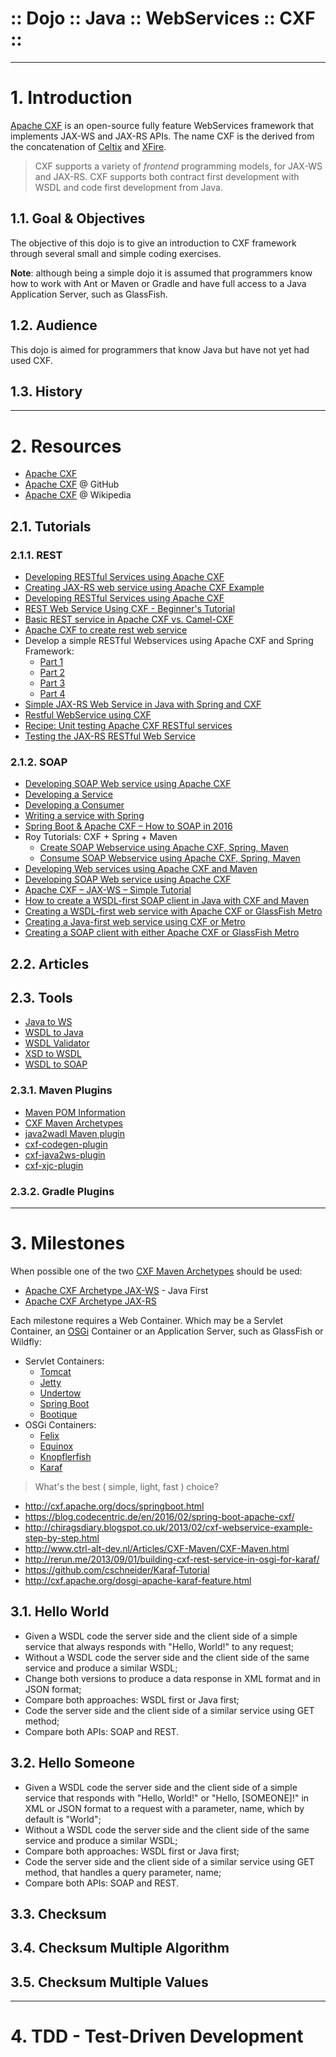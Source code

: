 ﻿:: Dojo :: Java :: WebServices :: CXF ::
========================================

----

# 1. Introduction

[Apache CXF](http://cxf.apache.org/) is an open-source fully feature WebServices framework that implements JAX-WS and JAX-RS APIs. The name CXF is the derived from the concatenation of [Celtix](http://celtix.ow2.org/) and [XFire](http://xfire.codehaus.org/).

> CXF supports a variety of _frontend_ programming models, for JAX-WS and JAX-RS. CXF supports both contract first development with WSDL and code first development from Java.

## 1.1. Goal & Objectives

The objective of this dojo is to give an introduction to CXF framework through several small and simple coding exercises.

**Note**: although being a simple dojo it is assumed that programmers know how to work with Ant or Maven or Gradle and have full access to a Java Application Server, such as GlassFish.

## 1.2. Audience

This dojo is aimed for programmers that know Java but have not yet had used CXF.

## 1.3. History

----

# 2. Resources

- [Apache CXF](http://cxf.apache.org/)
- [Apache CXF](https://github.com/apache/cxf) @ GitHub
- [Apache CXF](https://en.wikipedia.org/wiki/Apache_CXF) @ Wikipedia

## 2.1. Tutorials

### 2.1.1. REST

- [Developing RESTful Services using Apache CXF](http://weblog4j.com/2012/03/15/developing-restful-services-using-apache-cxf/)
- [Creating JAX-RS web service using Apache CXF Example](https://examples.javacodegeeks.com/enterprise-java/rest/creating-jax-rs-web-service-using-apache-cxf/)
- [Developing RESTful Services using Apache CXF](https://www.javacodegeeks.com/2013/07/developing-restful-services-using-apache-cxf.html)
- [REST Web Service Using CXF - Beginner's Tutorial](https://dzone.com/articles/rest-web-service-using-cxf)
- [Basic REST service in Apache CXF vs. Camel-CXF](https://dzone.com/articles/basic-rest-service-apache-cxf)
- [Apache CXF to create rest web service](https://sushantworld.wordpress.com/2011/01/23/apache-cxf-restful-web-service/)
- Develop a simple RESTful Webservices using Apache CXF and Spring Framework:
    - [Part 1](https://idodevjobs.wordpress.com/2014/08/30/develop-a-simple-restful-webservices-using-apache-cxf-and-spring-framework/)
    - [Part 2](https://idodevjobs.wordpress.com/2014/09/25/develop-a-simple-restful-webservices-using-apache-cxf-and-spring-framework-part-ii/)
    - [Part 3](https://idodevjobs.wordpress.com/2014/10/10/develop-a-simple-restful-webservices-using-apache-cxf-and-spring-framework-part-iii-exceptionerror-handling-using-exceptionmapper/)
    - [Part 4](https://idodevjobs.wordpress.com/2015/04/04/develop-a-simple-restful-webservices-using-apache-cxf-and-spring-framework-part-iv-jax-rs-beanparam-example)
- [Simple JAX-RS Web Service in Java with Spring and CXF](http://www.dreamsyssoft.com/blog/blog.php?/archives/7-Simple-REST-Web-Service-in-Java-with-Spring-and-CXF.html)
- [Restful WebService using CXF](http://www.learninjava.com/pages/restful-webservice-using-cxf.php)
- [Recipe: Unit testing Apache CXF RESTful services](https://niftybits.wordpress.com/2009/08/26/recipe-unit-testing-apache-cxf-restful-services/)
- [Testing the JAX-RS RESTful Web Service](http://webstar.company/2014/02/testing-the-jax-rs-restful-web-service-2/)

### 2.1.2. SOAP

- [Developing SOAP Web service using Apache CXF](http://weblog4j.com/2012/05/01/developing-soap-web-service-using-apache-cxf/)
- [Developing a Service](http://cxf.apache.org/docs/developing-a-service.html)
- [Developing a Consumer](http://cxf.apache.org/docs/developing-a-consumer.html)
- [Writing a service with Spring](http://cxf.apache.org/docs/writing-a-service-with-spring.html)
- [Spring Boot & Apache CXF – How to SOAP in 2016](https://blog.codecentric.de/en/2016/02/spring-boot-apache-cxf/)
- Roy Tutorials: CXF + Spring + Maven
    - [Create SOAP Webservice using Apache CXF, Spring, Maven](http://www.roytuts.com/create-soap-webservice-using-apache-cxf-spring-maven/)
    - [Consume SOAP Webservice using Apache CXF, Spring, Maven](http://www.roytuts.com/consume-soap-webservice-using-apache-cxf-spring-maven/)
- [Developing Web services using Apache CXF and Maven](http://www.ctrl-alt-dev.nl/Articles/CXF-Maven/CXF-Maven.html)
- [Developing SOAP Web service using Apache CXF](https://www.javacodegeeks.com/2013/06/developing-soap-web-service-using-apache-cxf.html)
- [Apache CXF – JAX-WS – Simple Tutorial](https://alvinjayreyes.com/2013/05/05/apache-cxf-jax-ws-simple-tutorial/)
- [How to create a WSDL-first SOAP client in Java with CXF and Maven](http://www.logicsector.com/java/how-to-create-a-wsdl-first-soap-client-in-java-with-cxf-and-maven/)
- [Creating a WSDL-first web service with Apache CXF or GlassFish Metro](https://web-gmazza.rhcloud.com/blog/entry/web-service-tutorial)
- [Creating a Java-first web service using CXF or Metro](http://web-gmazza.rhcloud.com/blog/entry/java-first-web-service)
- [Creating a SOAP client with either Apache CXF or GlassFish Metro](http://web-gmazza.rhcloud.com/blog/entry/soap-client-tutorial)

## 2.2. Articles

## 2.3. Tools

- [Java to WS](http://cxf.apache.org/docs/java-to-ws.html)
- [WSDL to Java](http://cxf.apache.org/docs/wsdl-to-java.html)
- [WSDL Validator](http://cxf.apache.org/docs/wsdlvalidator.html)
- [XSD to WSDL](http://cxf.apache.org/docs/xsd-to-wsdl.html)
- [WSDL to SOAP](http://cxf.apache.org/docs/wsdl-to-soap.html)

### 2.3.1. Maven Plugins

- [Maven POM Information](http://cxf.apache.org/docs/using-cxf-with-maven.html)
- [CXF Maven Archetypes](https://github.com/apache/cxf/tree/master/maven-plugins/archetypes)
- [java2wadl Maven plugin](http://cxf.apache.org/docs/jaxrs-services-description.html#JAXRSServicesDescription-java2wadlMavenplugin)
- [cxf-codegen-plugin](http://cxf.apache.org/docs/maven-cxf-codegen-plugin-wsdl-to-java.html)
- [cxf-java2ws-plugin](http://cxf.apache.org/docs/maven-java2ws-plugin.html)
- [cxf-xjc-plugin](http://cxf.apache.org/cxf-xjc-plugin.html)

### 2.3.2. Gradle Plugins

----

# 3. Milestones

When possible one of the two [CXF Maven Archetypes](https://mvnrepository.com/artifact/org.apache.cxf/cxf-archetypes) should be used:
- [Apache CXF Archetype JAX-WS](https://mvnrepository.com/artifact/org.apache.cxf.archetype/cxf-jaxws-javafirst) - Java First
- [Apache CXF Archetype JAX-RS](https://mvnrepository.com/artifact/org.apache.cxf.archetype/cxf-jaxrs-service)

Each milestone requires a Web Container. Which may be a Servlet Container, an [OSGi](https://www.osgi.org/developer/specifications/) Container or an Application Server, such as GlassFish or Wildfly:
- Servlet Containers:
  - [Tomcat](http://tomcat.apache.org/)
  - [Jetty](http://www.eclipse.org/jetty/)
  - [Undertow](http://undertow.io/)
  - [Spring Boot](http://projects.spring.io/spring-boot/)
  - [Bootique](http://bootique.io/)
- OSGi Containers:
  - [Felix](http://felix.apache.org/)
  - [Equinox](http://www.eclipse.org/equinox/)
  - [Knopflerfish](http://www.knopflerfish.org/)
  - [Karaf](http://karaf.apache.org/)

> What's the best ( simple, light, fast ) choice?

- http://cxf.apache.org/docs/springboot.html
- https://blog.codecentric.de/en/2016/02/spring-boot-apache-cxf/
- http://chiragsdiary.blogspot.co.uk/2013/02/cxf-webservice-example-step-by-step.html
- http://www.ctrl-alt-dev.nl/Articles/CXF-Maven/CXF-Maven.html
- http://rerun.me/2013/09/01/building-cxf-rest-service-in-osgi-for-karaf/
- https://github.com/cschneider/Karaf-Tutorial
- http://cxf.apache.org/dosgi-apache-karaf-feature.html

## 3.1. Hello World

- Given a WSDL code the server side and the client side of a simple service that always responds with "Hello, World!" to any request;
- Without a WSDL code the server side and the client side of the same service and produce a similar WSDL;
- Change both versions to produce a data response in XML format and in JSON format;
- Compare both approaches: WSDL first or Java first;
- Code the server side and the client side of a similar service using GET method;
- Compare both APIs: SOAP and REST.

## 3.2. Hello Someone

- Given a WSDL code the server side and the client side of a simple service that responds with "Hello, World!" or "Hello, [SOMEONE]!" in XML or JSON format to a request with a parameter, name, which by default is "World";
- Without a WSDL code the server side and the client side of the same service and produce a similar WSDL;
- Compare both approaches: WSDL first or Java first;
- Code the server side and the client side of a similar service using GET method, that handles a query parameter, name;
- Compare both APIs: SOAP and REST.

## 3.3. Checksum

## 3.4. Checksum Multiple Algorithm

## 3.5. Checksum Multiple Values

----

# 4. TDD - Test-Driven Development

